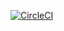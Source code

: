 [![CircleCI](https://circleci.com/gh/razzolim/impolator.svg?style=svg)](https://circleci.com/gh/razzolim/impolator)
